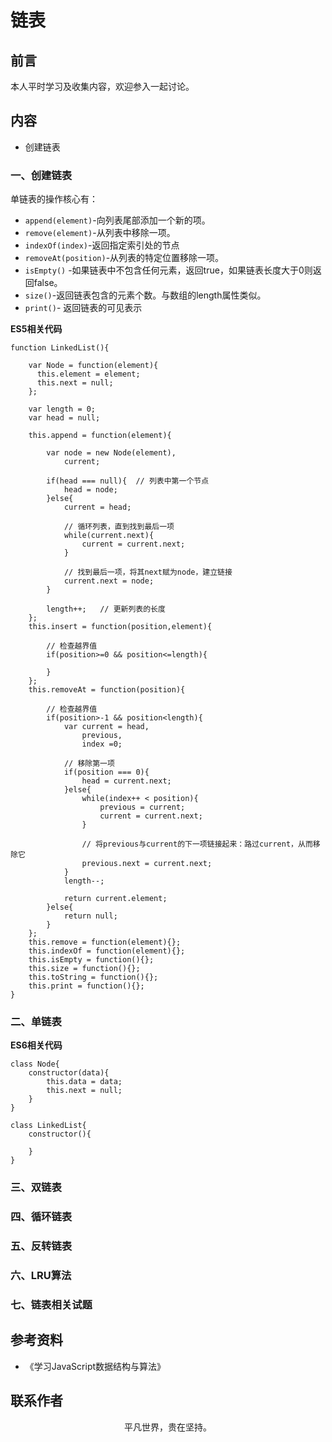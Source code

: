 # 链表

## 前言

本人平时学习及收集内容，欢迎参入一起讨论。

## 内容

- 创建链表

### 一、创建链表

单链表的操作核心有：

- `append(element)`-向列表尾部添加一个新的项。
- `remove(element)`-从列表中移除一项。
- `indexOf(index)`-返回指定索引处的节点
- `removeAt(position)`-从列表的特定位置移除一项。
- `isEmpty()` -如果链表中不包含任何元素，返回true，如果链表长度大于0则返回false。
- `size()`-返回链表包含的元素个数。与数组的length属性类似。
- `print()`- 返回链表的可见表示

**ES5相关代码**

```
function LinkedList(){

    var Node = function(element){
      this.element = element;
      this.next = null;  
    };

    var length = 0;
    var head = null;

    this.append = function(element){
        
        var node = new Node(element),
            current;

        if(head === null){  // 列表中第一个节点
            head = node;
        }else{
            current = head;

            // 循环列表，直到找到最后一项
            while(current.next){
                current = current.next;
            }

            // 找到最后一项，将其next赋为node，建立链接
            current.next = node;
        }

        length++;   // 更新列表的长度
    };
    this.insert = function(position,element){
        
        // 检查越界值
        if(position>=0 && position<=length){

        }
    };
    this.removeAt = function(position){

        // 检查越界值
        if(position>-1 && position<length){
            var current = head,
                previous,
                index =0;

            // 移除第一项
            if(position === 0){
                head = current.next;
            }else{
                while(index++ < position){
                    previous = current;
                    current = current.next;
                }

                // 将previous与current的下一项链接起来：路过current，从而移除它
                previous.next = current.next;
            }
            length--;

            return current.element;
        }else{
            return null;
        }
    };
    this.remove = function(element){};
    this.indexOf = function(element){};
    this.isEmpty = function(){};
    this.size = function(){};
    this.toString = function(){};
    this.print = function(){};
}
```

### 二、单链表

**ES6相关代码**

```
class Node{
    constructor(data){
        this.data = data;
        this.next = null;
    }
}

class LinkedList{
    constructor(){

    }
}
```

### 三、双链表

### 四、循环链表

### 五、反转链表

### 六、LRU算法

### 七、链表相关试题

## 参考资料

- 《学习JavaScript数据结构与算法》

## 联系作者

<div align="center">
    <p>
        平凡世界，贵在坚持。
    </p>
    <img :src="$withBase('/about/contact.png')" />
</div>